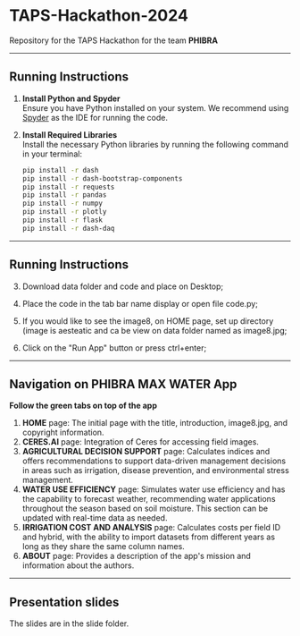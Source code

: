 

# TAPS-Hackathon-2024

Repository for the TAPS Hackathon for the team **PHIBRA**

---
## Running Instructions

1. **Install Python and Spyder**  
   Ensure you have Python installed on your system. We recommend using [Spyder](https://www.spyder-ide.org/) as the IDE for running the code.

2. **Install Required Libraries**  
   Install the necessary Python libraries by running the following command in your terminal:
   ```bash
   pip install -r dash
   pip install -r dash-bootstrap-components
   pip install -r requests
   pip install -r pandas
   pip install -r numpy
   pip install -r plotly
   pip install -r flask
   pip install -r dash-daq
---
## Running Instructions

3. Download data folder and code and place on Desktop;

4. Place the code in the tab bar name display or open file code.py;

5. If you would like to see the image8, on HOME page, set up directory (image is aesteatic and ca be view on data folder named as image8.jpg;

6. Click on the "Run App" button or press ctrl+enter;
---
## Navigation on PHIBRA MAX WATER App

**Follow the green tabs on top of the app**

1. **HOME** page: The initial page with the title, introduction, image8.jpg, and copyright information.
2. **CERES.AI** page: Integration of Ceres for accessing field images.
3. **AGRICULTURAL DECISION SUPPORT** page: Calculates indices and offers recommendations to support data-driven management decisions in areas such as irrigation, disease prevention, and environmental stress management.
4. **WATER USE EFFICIENCY** page: Simulates water use efficiency and has the capability to forecast weather, recommending water applications throughout the season based on soil moisture. This section can be updated with real-time data as needed.
5. **IRRIGATION COST AND ANALYSIS** page: Calculates costs per field ID and hybrid, with the ability to import datasets from different years as long as they share the same column names.
6. **ABOUT** page: Provides a description of the app's mission and information about the authors.

---
## Presentation slides
The slides are in the slide folder.
